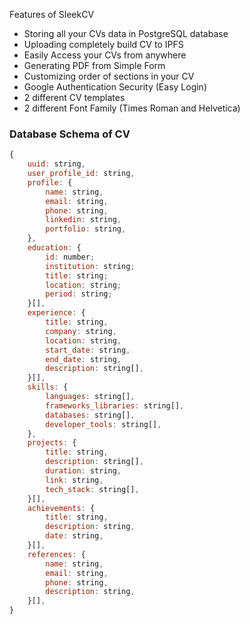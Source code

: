Features of SleekCV

- Storing all your CVs data in PostgreSQL database
- Uploading completely build CV to IPFS
- Easily Access your CVs from anywhere
- Generating PDF from Simple Form
- Customizing order of sections in your CV
- Google Authentication Security (Easy Login)
- 2 different CV templates
- 2 different Font Family (Times Roman and Helvetica)

### Database Schema of CV

```js
{
    uuid: string,
    user_profile_id: string,
    profile: {
        name: string,
        email: string,
        phone: string,
        linkedin: string,
        portfolio: string,
    },
    education: {
        id: number;
        institution: string;
        title: string;
        location: string;
        period: string;
    }[],
    experience: {
        title: string,
        company: string,
        location: string,
        start_date: string,
        end_date: string,
        description: string[],
    }[],
    skills: {
        languages: string[],
        frameworks_libraries: string[],
        databases: string[],
        developer_tools: string[],
    },
    projects: {
        title: string,
        description: string[],
        duration: string,
        link: string,
        tech_stack: string[],
    }[],
    achievements: {
        title: string,
        description: string,
        date: string,
    }[],
    references: {
        name: string,
        email: string,
        phone: string,
        description: string,
    }[],
}
```
